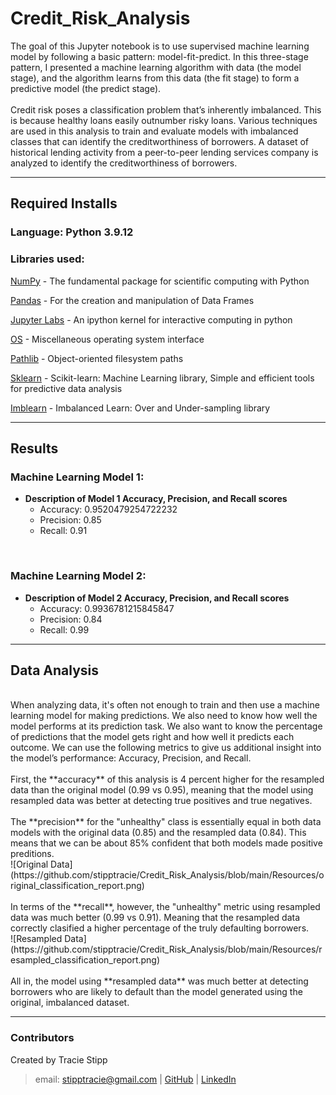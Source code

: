 # Credit_Risk_Analysis

The goal of this Jupyter notebook is to use supervised machine learning model by following a basic pattern: model-fit-predict. In this three-stage pattern, I presented a machine learning algorithm with data (the model stage), and the algorithm learns from this data (the fit stage) to form a predictive model (the predict stage).<br />
<br />
Credit risk poses a classification problem that’s inherently imbalanced. This is because healthy loans easily outnumber risky loans. Various techniques are used in this analysis to train and evaluate models with imbalanced classes that can identify the creditworthiness of borrowers.  A dataset of historical lending activity from a peer-to-peer lending services company is analyzed to identify the creditworthiness of borrowers.

---

## Required Installs

### Language: Python 3.9.12

### Libraries used:

[NumPy](https://pandas.pydata.org/pandas-docs/stable/index.html) - The fundamental package for scientific computing with Python

[Pandas](https://pandas.pydata.org/pandas-docs/stable/index.html) - For the creation and manipulation of Data Frames

[Jupyter Labs](https://jupyter.org/) - An ipython kernel for interactive computing in python

[OS](https://docs.python.org/3/library/os.html) - Miscellaneous operating system interface

[Pathlib](https://docs.python.org/3/library/pathlib.html) - Object-oriented filesystem paths

[Sklearn](https://scikit-learn.org/stable/index.html) - Scikit-learn: Machine Learning library, Simple and efficient tools for predictive data analysis

[Imblearn](https://pypi.org/project/imblearn/) - Imbalanced Learn: Over and Under-sampling library

---

## Results

### **Machine Learning Model 1:** <br />
  * **Description of Model 1 Accuracy, Precision, and Recall scores**<br />
    * Accuracy: 0.9520479254722232<br />
    * Precision: 0.85<br />
    * Recall: 0.91<br />
<br />

### **Machine Learning Model 2:**
  * **Description of Model 2 Accuracy, Precision, and Recall scores**
    * Accuracy: 0.9936781215845847
    * Precision: 0.84
    * Recall: 0.99

---

## Data Analysis
<br />
When analyzing data, it's often not enough to train and then use a machine learning model for making predictions. We also need to know how well the model performs at its prediction task.  We also want to know the percentage of predictions that the model gets right and how well it predicts each outcome. We can use the following metrics to give us additional insight into the model’s performance: Accuracy, Precision, and Recall.<br />
<br />
First, the **accuracy** of this analysis is 4 percent higher for the resampled data than the original model (0.99 vs 0.95), meaning that the model using resampled data was better at detecting true positives and true negatives.<br />
<br />
The **precision** for the "unhealthy" class is essentially equal in both data models with the original data (0.85) and the resampled data (0.84). This means that we can be about 85% confident that both models made positive preditions.<br />
![Original Data](https://github.com/stipptracie/Credit_Risk_Analysis/blob/main/Resources/original_classification_report.png)<br />
<br />
In terms of the **recall**, however, the "unhealthy" metric using resampled data was much better (0.99 vs 0.91). Meaning that the resampled data correctly clasified a higher percentage of the truly defaulting borrowers.<br />
![Resampled Data](https://github.com/stipptracie/Credit_Risk_Analysis/blob/main/Resources/resampled_classification_report.png)<br />
<br />
All in, the model using **resampled data** was much better at detecting borrowers who are likely to default than the model generated using the original, imbalanced dataset.<br />

---

### Contributors

Created by Tracie Stipp
>
> email: stipptracie@gmail.com |
> [GitHub](https://github.com/stipptracie) |
> [LinkedIn](https://www.linkedin.com/in/tracie-stipp-0719691b/)



